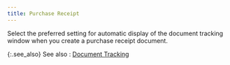 ```yaml
---
title: Purchase Receipt
---
```



Select the preferred setting for automatic display of the document tracking  window when you create a purchase receipt document.


{:.see_also}
See also
: [Document Tracking]({{site.bp_baseurl}}/document-tracking/document_tracking_bp.html)
